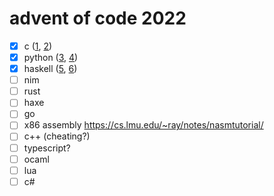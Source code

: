 # advent of code 2022

- [x] c ([1](src/days/day_1.c), [2](src/days/day_2.c))
- [x] python ([3](src/days/day_3/day_3.py), [4](src/days/day_4/day_4.py))
- [x] haskell ([5](src/days/day_5/day_5.py), [6](src/days/day_6/day_6.py))
- [ ] nim
- [ ] rust
- [ ] haxe
- [ ] go
- [ ] x86 assembly https://cs.lmu.edu/~ray/notes/nasmtutorial/
- [ ] c++ (cheating?)
- [ ] typescript?
- [ ] ocaml
- [ ] lua
- [ ] c#
